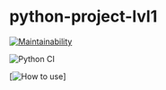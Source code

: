 # python-project-lvl1
[![Maintainability](https://api.codeclimate.com/v1/badges/a99a88d28ad37a79dbf6/maintainability)](https://codeclimate.com/github/codeclimate/codeclimate/maintainability)

![Python CI](https://github.com/belousovsergey56/python-project-lvl1/workflows/Python%20CI/badge.svg?branch=master)  

[![How to use](https://asciinema.org/a/389676)]

